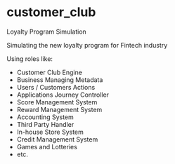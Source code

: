 # customer_club
Loyalty Program Simulation

Simulating the new loyalty program for Fintech industry

Using roles like:
- Customer Club Engine
- Business Managing Metadata
- Users / Customers Actions
- Applications Journey Controller
- Score Management System 
- Reward Management System 
- Accounting System
- Third Party Handler
- In-house Store System
- Credit Management System
- Games and Lotteries 
- etc.
